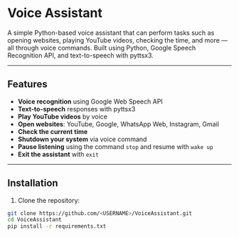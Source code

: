 # Voice Assistant

A simple Python-based voice assistant that can perform tasks such as opening websites, playing YouTube videos, checking the time, and more — all through voice commands. Built using Python, Google Speech Recognition API, and text-to-speech with pyttsx3.

---

## Features

- **Voice recognition** using Google Web Speech API
- **Text-to-speech** responses with pyttsx3
- **Play YouTube videos** by voice
- **Open websites**: YouTube, Google, WhatsApp Web, Instagram, Gmail
- **Check the current time**
- **Shutdown your system** via voice command
- **Pause listening** using the command `stop` and resume with `wake up`
- **Exit the assistant** with `exit`

---

## Installation

1. Clone the repository:

```bash
git clone https://github.com/<USERNAME>/VoiceAssistant.git
cd VoiceAssistant
pip install -r requirements.txt
